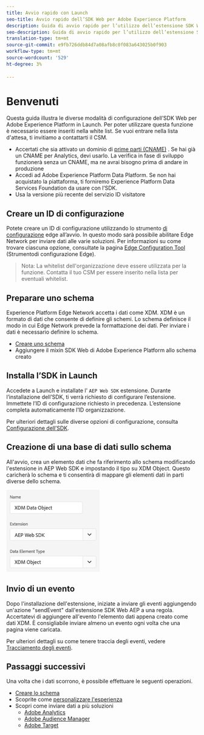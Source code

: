 ```yaml
---
title: Avvio rapido con Launch
seo-title: Avvio rapido dell’SDK Web per Adobe Experience Platform
description: Guida di avvio rapido per l’utilizzo dell’estensione SDK Web di Experience Platform per la raccolta dei dati
seo-description: Guida di avvio rapido per l’utilizzo dell’estensione SDK Web di Experience Platform per la raccolta dei dati
translation-type: tm+mt
source-git-commit: e9fb726ddb84d7a08afb8c0f083a643025b0f903
workflow-type: tm+mt
source-wordcount: '529'
ht-degree: 3%

---
```



# Benvenuti

Questa guida illustra le diverse modalità di configurazione dell’SDK Web per Adobe Experience Platform in Launch. Per poter utilizzare questa funzione è necessario essere inseriti nella white list. Se vuoi entrare nella lista d&#39;attesa, ti invitiamo a contattarti il CSM.

- Accertati che sia attivato un dominio di [prime parti (CNAME)](https://docs.adobe.com/content/help/it-IT/core-services/interface/ec-cookies/cookies-first-party.html) . Se hai già un CNAME per Analytics, devi usarlo. La verifica in fase di sviluppo funzionerà senza un CNAME, ma ne avrai bisogno prima di andare in produzione
- Accedi ad Adobe Experience Platform Data Platform. Se non hai acquistato la piattaforma, ti forniremo Experience Platform Data Services Foundation da usare con l’SDK.
- Usa la versione più recente del servizio ID visitatore

## Creare un ID di configurazione

Potete creare un ID di configurazione utilizzando lo strumento [di configurazione](../fundamentals/edge-configuration.md) edge all’avvio. In questo modo sarà possibile abilitare Edge Network per inviare dati alle varie soluzioni. Per informazioni su come trovare ciascuna opzione, consultate la pagina [Edge Configuration Tool](../fundamentals/edge-configuration.md) (Strumentodi configurazione Edge).

>Nota: La whitelist dell&#39;organizzazione deve essere utilizzata per la funzione. Contatta il tuo CSM per essere inserito nella lista per eventuali whitelist.

## Preparare uno schema

Experience Platform Edge Network accetta i dati come XDM. XDM è un formato di dati che consente di definire gli schemi. Lo schema definisce il modo in cui Edge Network prevede la formattazione dei dati. Per inviare i dati è necessario definire lo schema.

- [Creare uno schema](../../xdm/tutorials/create-schema-ui.md)
- Aggiungere il mixin SDK Web di Adobe Experience Platform allo schema creato

## Installa l’SDK in Launch

Accedete a Launch e installate l&#39; `AEP Web SDK` estensione. Durante l’installazione dell’SDK, ti verrà richiesto di configurare l’estensione. Immettete l’ID di configurazione richiesto in precedenza. L’estensione completa automaticamente l’ID organizzazione.

Per ulteriori dettagli sulle diverse opzioni di configurazione, consulta [Configurazione dell’SDK](../fundamentals/configuring-the-sdk.md).

## Creazione di una base di dati sullo schema

All&#39;avvio, crea un elemento dati che fa riferimento allo schema modificando l&#39;estensione in AEP Web SDK e impostando il tipo su XDM Object. Questo caricherà lo schema e ti consentirà di mappare gli elementi dati in parti diverse dello schema.

![Elemento data in avvio](../../assets/edge_data_element.png)

## Invio di un evento

Dopo l&#39;installazione dell&#39;estensione, iniziate a inviare gli eventi aggiungendo un&#39;azione &quot;sendEvent&quot; dall&#39;estensione SDK Web AEP a una regola. Accertatevi di aggiungere all&#39;evento l&#39;elemento dati appena creato come dati XDM. È consigliabile inviare almeno un evento ogni volta che una pagina viene caricata.

Per ulteriori dettagli su come tenere traccia degli eventi, vedere [Tracciamento degli eventi](../fundamentals/tracking-events.md).

## Passaggi successivi

Una volta che i dati scorrono, è possibile effettuare le seguenti operazioni.

- [Creare lo schema](https://docs.adobe.com/content/help/en/experience-platform/xdm/schema/composition.html)
- Scoprite come [personalizzare l&#39;esperienza](../fundamentals/rendering-personalization-content.md)
- Scopri come inviare dati a più soluzioni
   - [Adobe Analytics](../solution-specific/analytics/analytics-overview.md) 
   - [Adobe Audience Manager](../solution-specific/audience-manager/audience-manager-overview.md)
   - [Adobe Target](../solution-specific/target/target-overview.md)

